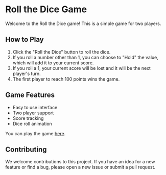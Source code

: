 # Roll the Dice Game

Welcome to the Roll the Dice game! This is a simple game for two players.

## How to Play

1. Click the "Roll the Dice" button to roll the dice.
2. If you roll a number other than 1, you can choose to "Hold" the value, which will add it to your current score.
3. If you roll a 1, your current score will be lost and it will be the next player's turn.
4. The first player to reach 100 points wins the game.

## Game Features

- Easy to use interface
- Two player support
- Score tracking
- Dice roll animation

You can play the game [here](https://khantseithu.github.io/roll-the-dice/).

## Contributing

We welcome contributions to this project. If you have an idea for a new feature or find a bug, please open a new issue or submit a pull request.
